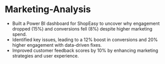 # Marketing-Analysis

- Built a Power BI dashboard for ShopEasy to uncover why engagement dropped (15%) and conversions fell (8%) despite higher marketing spend.
- Identified key issues, leading to a 12% boost in conversions and 20% higher engagement with data-driven fixes.
- Improved customer feedback scores by 10% by enhancing marketing strategies and user experience.
